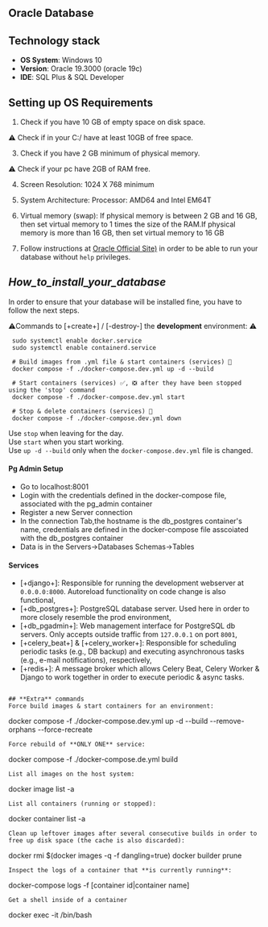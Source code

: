 ## Oracle Database

## Technology stack  
- **OS System**: Windows 10
- **Version**: Oracle 19.3000 (oracle 19c)
- **IDE**: SQL Plus & SQL Developer

## Setting up OS Requirements
1. Check if you have 10 GB of empty space on disk space.
   
⚠️ Check if in your C:/ have at least 10GB of free space.

3. Check if you have 2 GB minimum of physical memory.
   
⚠️ Check if your pc have 2GB of RAM free.

4. Screen Resolution: 1024 X 768 minimum

5. System Architecture: Processor: AMD64 and Intel EM64T

6. Virtual memory (swap): If physical memory is between 2 GB and 16 GB, then set virtual memory to 1 times the size of the RAM.If physical memory is more than 16 GB, then set virtual memory to 16 GB

7. Follow instructions at [Oracle Official Site)](https://docs.oracle.com/en/database/oracle/oracle-database/19/ntdbi/operating-system-checklist-oracle-database-installation-microsoft-windows.html) in order to be able to run your database without `help` privileges. 

## _How_to_install_your_database_

In order to ensure that your database will be installed fine, you have to follow the next steps.


⚠️Commands to [+create+] / [-destroy-] the **development** environment: ⚠️
```
 sudo systemctl enable docker.service
 sudo systemctl enable containerd.service
```
```
 # Build images from .yml file & start containers (services) 🔼
 docker compose -f ./docker-compose.dev.yml up -d --build  
```
```
 # Start containers (services) ✅, ❎ after they have been stopped using the 'stop' command 
 docker compose -f ./docker-compose.dev.yml start  
```
```
 # Stop & delete containers (services) 🔽
 docker compose -f ./docker-compose.dev.yml down
```
Use `stop` when leaving for the day.  
Use `start` when you start working.  
Use `up -d --build` only when the `docker-compose.dev.yml` file is changed.


#### **Pg Admin Setup**

- Go to localhost:8001
- Login with the credentials defined in the docker-compose file, associated with the pg_admin container
- Register a new Server connection
- In the connection Tab,the hostname is the db_postgres container's name, credentials are defined in the docker-compose file asscoiated with the db_postgres container
- Data is in the Servers->Databases Schemas->Tables
#### **Services**


- [+django+]: Responsible for running the development webserver at `0.0.0.0:8000`. Autoreload functionality on code change is also functional,  
- [+db_postgres+]: PostgreSQL database server. Used here in order to more closely resemble the prod environment,  
- [+db_pgadmin+]: Web management interface for PostgreSQL db servers. Only accepts outside traffic from `127.0.0.1` on port `8001`,
- [+celery_beat+] & [+celery_worker+]: Responsible for scheduling periodic tasks (e.g., DB backup) and executing asynchronous tasks (e.g., e-mail notifications), respectively,
- [+redis+]: A message broker which allows Celery Beat, Celery Worker & Django to work together in order to execute periodic & async tasks.
```

## **Extra** commands
Force build images & start containers for an environment: 
```
 docker compose -f ./docker-compose.dev.yml up -d --build --remove-orphans --force-recreate
```
Force rebuild of **ONLY ONE** service: 
```
 docker compose -f ./docker-compose.de.yml build <service name>
```
List all images on the host system: 
```
 docker image list -a
```  
List all containers (running or stopped): 
```
 docker container list -a
```   
Clean up leftover images after several consecutive builds in order to free up disk space (the cache is also discarded): 
```
 docker rmi $(docker images -q -f dangling=true)
 docker builder prune
```
Inspect the logs of a container that **is currently running**:
```
 docker-compose logs -f [container id|container name]
```
Get a shell inside of a container
```
 docker exec -it <container name> /bin/bash
```

